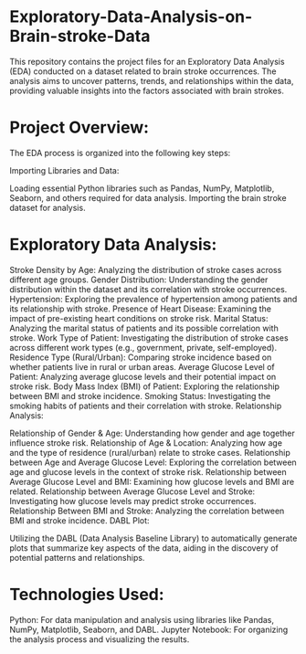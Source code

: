 # Exploratory-Data-Analysis-on-Brain-stroke-Data
This repository contains the project files for an Exploratory Data Analysis (EDA) conducted on a dataset related to brain stroke occurrences. The analysis aims to uncover patterns, trends, and relationships within the data, providing valuable insights into the factors associated with brain strokes.

# Project Overview:
The EDA process is organized into the following key steps:

Importing Libraries and Data:

Loading essential Python libraries such as Pandas, NumPy, Matplotlib, Seaborn, and others required for data analysis.
Importing the brain stroke dataset for analysis.

# Exploratory Data Analysis:

Stroke Density by Age: Analyzing the distribution of stroke cases across different age groups.
Gender Distribution: Understanding the gender distribution within the dataset and its correlation with stroke occurrences.
Hypertension: Exploring the prevalence of hypertension among patients and its relationship with stroke.
Presence of Heart Disease: Examining the impact of pre-existing heart conditions on stroke risk.
Marital Status: Analyzing the marital status of patients and its possible correlation with stroke.
Work Type of Patient: Investigating the distribution of stroke cases across different work types (e.g., government, private, self-employed).
Residence Type (Rural/Urban): Comparing stroke incidence based on whether patients live in rural or urban areas.
Average Glucose Level of Patient: Analyzing average glucose levels and their potential impact on stroke risk.
Body Mass Index (BMI) of Patient: Exploring the relationship between BMI and stroke incidence.
Smoking Status: Investigating the smoking habits of patients and their correlation with stroke.
Relationship Analysis:

Relationship of Gender & Age: Understanding how gender and age together influence stroke risk.
Relationship of Age & Location: Analyzing how age and the type of residence (rural/urban) relate to stroke cases.
Relationship between Age and Average Glucose Level: Exploring the correlation between age and glucose levels in the context of stroke risk.
Relationship between Average Glucose Level and BMI: Examining how glucose levels and BMI are related.
Relationship between Average Glucose Level and Stroke: Investigating how glucose levels may predict stroke occurrences.
Relationship Between BMI and Stroke: Analyzing the correlation between BMI and stroke incidence.
DABL Plot:

Utilizing the DABL (Data Analysis Baseline Library) to automatically generate plots that summarize key aspects of the data, aiding in the discovery of potential patterns and relationships.

# Technologies Used:
Python: For data manipulation and analysis using libraries like Pandas, NumPy, Matplotlib, Seaborn, and DABL.
Jupyter Notebook: For organizing the analysis process and visualizing the results.
